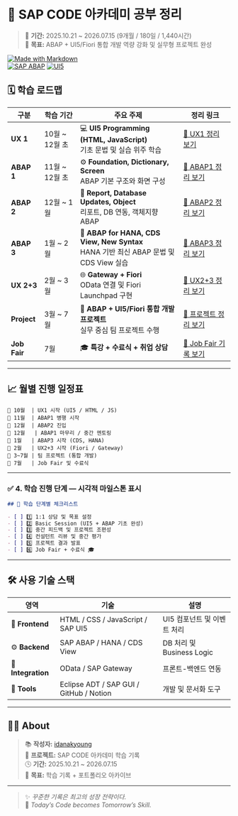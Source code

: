 # 🌟 SAP CODE 아카데미 공부 정리

> 💼 **기간:** 2025.10.21 ~ 2026.07.15 (9개월 / 180일 / 1,440시간)  
> 🎯 **목표:** ABAP + UI5/Fiori 통합 개발 역량 강화 및 실무형 프로젝트 완성  

[![Made with Markdown](https://img.shields.io/badge/MD-Markdown-blue?logo=markdown)](https://daringfireball.net/projects/markdown/)  
[![SAP ABAP](https://img.shields.io/badge/SAP-ABAP-0FAAFF?logo=sap)](https://developers.sap.com/topics/abap.html)
[![UI5](https://img.shields.io/badge/SAP-UI5-009FDA?logo=sap)](https://ui5.sap.com)


## 🗓️ 학습 로드맵

| 구분 | 학습 기간 | 주요 주제 | 정리 링크 |
|------|------------|------------|------------|
| **UX 1** | 10월 ~ 12월 초 | 💻 **UI5 Programming (HTML, JavaScript)**<br>기초 문법 및 실습 위주 학습 | [📘 UX1 정리 보기](./UX1/README.md) |
| **ABAP 1** | 11월 ~ 12월 초 | ⚙️ **Foundation, Dictionary, Screen**<br>ABAP 기본 구조와 화면 구성 | [📘 ABAP1 정리 보기](./ABAP1/README.md) |
| **ABAP 2** | 12월 ~ 1월 | 🧩 **Report, Database Updates, Object**<br>리포트, DB 연동, 객체지향 ABAP | [📘 ABAP2 정리 보기](./ABAP2/README.md) |
| **ABAP 3** | 1월 ~ 2월 | 🧠 **ABAP for HANA, CDS View, New Syntax**<br>HANA 기반 최신 ABAP 문법 및 CDS View 실습 | [📘 ABAP3 정리 보기](./ABAP3/README.md) |
| **UX 2+3** | 2월 ~ 3월 | 🌐 **Gateway + Fiori**<br>OData 연결 및 Fiori Launchpad 구현 | [📘 UX2+3 정리 보기](./UX23/README.md) |
| **Project** | 3월 ~ 7월 | 🚀 **ABAP + UI5/Fiori 통합 개발 프로젝트**<br>실무 중심 팀 프로젝트 수행 | [📘 프로젝트 정리 보기](./Project/README.md) |
| **Job Fair** | 7월 | 🎓 **특강 + 수료식 + 취업 상담** | [📘 Job Fair 기록 보기](./JobFair/README.md) |

---

## 📈 월별 진행 일정표

```text
📅 10월  | UX1 시작 (UI5 / HTML / JS)
📅 11월  | ABAP1 병행 시작
📅 12월  | ABAP2 진입
📅 12월   | ABAP1 마무리 / 중간 멘토링
📅 1월   | ABAP3 시작 (CDS, HANA)
📅 2월   | UX2+3 시작 (Fiori / Gateway)
📅 3~7월 | 팀 프로젝트 (통합 개발)
📅 7월   | Job Fair 및 수료식
```
---

### ✅ 4. 학습 진행 단계 — 시각적 마일스톤 표시

```markdown
## 🧱 학습 단계별 체크리스트

- [ ] 1️⃣ 1:1 상담 및 목표 설정  
- [ ] 2️⃣ Basic Session (UI5 + ABAP 기초 완성)  
- [ ] 3️⃣ 중간 피드백 및 프로젝트 조편성  
- [ ] 4️⃣ 컨설턴트 리뷰 및 중간 평가  
- [ ] 5️⃣ 프로젝트 결과 발표  
- [ ] 6️⃣ Job Fair + 수료식 🎓  
```
---

## 🛠️ 사용 기술 스택

| 영역 | 기술 | 설명 |
|------|------|------|
| 🧩 **Frontend** | HTML / CSS / JavaScript / SAP UI5 | UI5 컴포넌트 및 이벤트 처리 |
| ⚙️ **Backend** | SAP ABAP / HANA / CDS View | DB 처리 및 Business Logic |
| 🔗 **Integration** | OData / SAP Gateway | 프론트-백엔드 연동 |
| 🧰 **Tools** | Eclipse ADT / SAP GUI / GitHub / Notion | 개발 및 문서화 도구 |
---

## 🧑‍💻 About

> 📚 **작성자:** [idanakyoung](https://github.com/idanakyoung)  
> 💬 **프로젝트:** SAP CODE 아카데미 학습 기록  
> 🕓 **기간:** 2025.10.21 ~ 2026.07.15  
> 🎯 **목표:** 학습 기록 + 포트폴리오 아카이브  

---

> ✨ *꾸준한 기록은 최고의 성장 전략이다.*  
> 🚀 *Today’s Code becomes Tomorrow’s Skill.*

